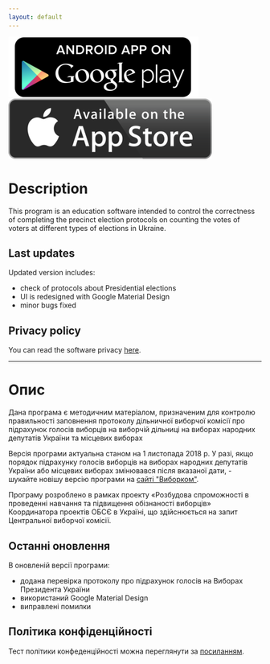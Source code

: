 ```yaml
---
layout: default
---
```


<div style="margin:auto;">

<a href="https://play.google.com/store/apps/details?id=com.pro_media.dvk_calc">![](./assets/images/android.png)</a>
<a href="https://itunes.apple.com/us/app/%D0%BF%D1%80%D0%BE%D1%82%D0%BE%D0%BA%D0%BE%D0%BB-%D0%B4%D0%B2%D0%BA/id1163246707?ls=1&mt=8">![](./assets/images/apple.png)</a>
</div>

# Description

This program is an education software intended to control the correctness of completing the precinct election protocols on counting the votes of voters at different types of elections in Ukraine.

## Last updates

Updated version includes:

* check of protocols about Presidential elections
* UI is redesigned with Google Material Design
* minor bugs fixed

## Privacy policy

You can read the software privacy [here](./privacy.html).

* * *

# Опис

Дана програма є методичним матеріалом, призначеним для контролю правильності заповнення протоколу дільничної виборчої комісії про підрахунок голосів виборців на виборчій дільниці на виборах народних депутатів України та місцевих виборах

Версія програми актуальна станом на 1 листопада 2018 р. У разі, якщо порядок підрахунку голосів виборців на виборах народних депутатів України або місцевих виборах змінювався після вказаної дати, - шукайте новішу версію програми на [сайті "Виборком"](http://vyborkom.org).

Програму розроблено в рамках проекту «Розбудова спроможності в проведенні навчання та підвищення обізнаності виборців» Координатора проектів ОБСЄ в Україні, що здійснюється на запит Центральної виборчої комісії.

## Останні оновлення

В оновленій версії програми:

- додана перевірка протоколу про підрахунок голосів на Виборах Президента України
- використаний Google Material Design
- виправлені помилки

## Політика конфіденційності

Тест політики конфеденційності можна переглянути за [посиланням](./privacy.html).
